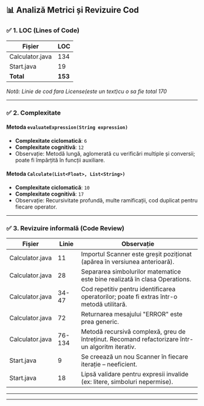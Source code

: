 

## 📊 Analiză Metrici și Revizuire Cod

### ✅ 1. LOC (Lines of Code)

| Fișier         | LOC  |
|----------------|------|
| Calculator.java | 134  |
| Start.java      | 19   |
| **Total**       | **153** |

*Notă: Linie de cod fara License(este un text)cu o sa fie total 170*

---

### ✅ 2. Complexitate

####  Metoda `evaluateExpression(String expression)`
- **Complexitate ciclomatică**: `6`  
- **Complexitate cognitivă**: `12`  
- Observație: Metodă lungă, aglomerată cu verificări multiple și conversii; poate fi împărțită în funcții auxiliare.

####  Metoda `Calculate(List<Float>, List<String>)`
- **Complexitate ciclomatică**: `10`  
- **Complexitate cognitivă**: `17`  
- Observație: Recursivitate profundă, multe ramificații, cod duplicat pentru fiecare operator.

---

### ✅ 3. Revizuire informală (Code Review)

| Fișier         | Linie | Observație                                                                 |
|----------------|-------|----------------------------------------------------------------------------|
| Calculator.java | 11    |  Importul Scanner este greșit poziționat (apărea în versiunea anterioară).|
| Calculator.java | 28    | Separarea simbolurilor matematice este bine realizată în clasa Operations.|
| Calculator.java | 34-47 | Cod repetitiv pentru identificarea operatorilor; poate fi extras într-o metodă utilitară. |
| Calculator.java | 72    |  Returnarea mesajului "ERROR" este prea generic. |
| Calculator.java | 76-134 | Metodă recursivă complexă, greu de întreținut. Recomand refactorizare într-un algoritm  iterativ.|
| Start.java       | 9   |Se creează un nou Scanner în fiecare iterație – neeficient.                  |
| Start.java       | 18 |Lipsă validare pentru expresii invalide (ex: litere, simboluri nepermise).   |

---





---


